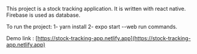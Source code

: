 
This project is a stock tracking application. It is written with react native. Firebase is used as database.

To run the project:
1- yarn install
2- expo start --web
run commands.

Demo link : [https://stock-tracking-app.netlify.app](https://stock-tracking-app.netlify.app)
